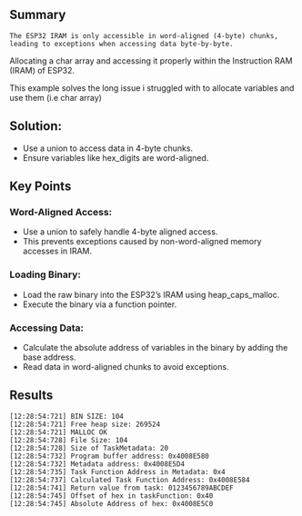 
## Summary

`The ESP32 IRAM is only accessible in word-aligned (4-byte) chunks, leading to exceptions when accessing data byte-by-byte.`

Allocating a char array and accessing it properly within the Instruction RAM (IRAM) of ESP32.

This example solves the long issue i struggled with to allocate variables and use them (i.e char array)

## Solution:

- Use a union to access data in 4-byte chunks.
- Ensure variables like hex_digits are word-aligned.

## Key Points

### Word-Aligned Access:
- Use a union to safely handle 4-byte aligned access.
- This prevents exceptions caused by non-word-aligned memory accesses in IRAM.

### Loading Binary:
- Load the raw binary into the ESP32’s IRAM using heap_caps_malloc.
- Execute the binary via a function pointer.

### Accessing Data:
- Calculate the absolute address of variables in the binary by adding the base address.
- Read data in word-aligned chunks to avoid exceptions.

## Results

```
[12:28:54:721] BIN SIZE: 104
[12:28:54:721] Free heap size: 269524
[12:28:54:721] MALLOC OK
[12:28:54:728] File Size: 104
[12:28:54:728] Size of TaskMetadata: 20
[12:28:54:732] Program buffer address: 0x4008E580
[12:28:54:732] Metadata address: 0x4008E5D4
[12:28:54:735] Task Function Address in Metadata: 0x4
[12:28:54:737] Calculated Task Function Address: 0x4008E584
[12:28:54:741] Return value from task: 0123456789ABCDEF
[12:28:54:745] Offset of hex in taskFunction: 0x40
[12:28:54:745] Absolute Address of hex: 0x4008E5C0
```
  
